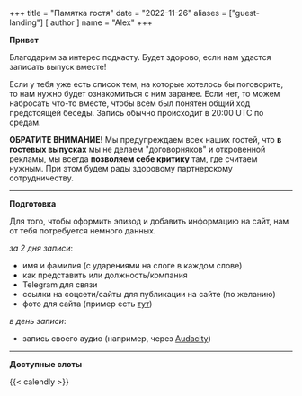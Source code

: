 +++
title = "Памятка гостя"
date = "2022-11-26"
aliases = ["guest-landing"]
[ author ]
  name = "Alex"
+++

**Привет**

Благодарим за интерес подкасту. Будет здорово, если нам удастся записать выпуск вместе!

Если у тебя уже есть список тем, на которые хотелось бы поговорить, то нам нужно будет ознакомиться с ним заранее. Если нет, то можем набросать что-то вместе, чтобы всем был понятен общий ход предстоящей беседы. Запись обычно происходит в 20:00 UTC по средам.

**ОБРАТИТЕ ВНИМАНИЕ!** Мы предупреждаем всех наших гостей, что **в гостевых выпусках** мы не делаем "договорняков" и откровенной рекламы, мы всегда **позволяем себе критику** там, где считаем нужным. При этом будем рады здоровому партнерскому сотрудничеству.

---

**Подготовка**

Для того, чтобы оформить эпизод и добавить информацию на сайт, нам от тебя потребуется немного данных.

_за 2 дня записи_:
- имя и фамилия (с ударениями на слоге в каждом слове)
- как представить или должность/компания
- Telegram для связи
- ссылки на соцсети/сайты для публикации на сайте (по желанию)
- фото для сайта (пример есть [тут](https://datacoffee.link/guest/))

_в день записи_:
- запись своего аудио (например, через [Audacity](https://www.audacityteam.org))

---

**Доступные слоты**

{{< calendly >}}